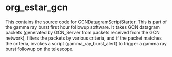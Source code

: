 org_estar_gcn
=============

This contains the source code for GCNDatagramScriptStarter. This is part of the gamma ray burst first hour followup software. It takes GCN datagram packets (generated by GCN_Server from packets received from the GCN network), filters the packets by various criteria, and if the packet matches the criteria, invokes a script (gamma_ray_burst_alert) to trigger a gamma ray burst followup on the telescope.
